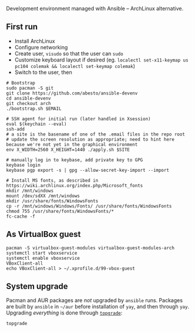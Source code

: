 Development environment managed with Ansible – ArchLinux alternative.

## First run
 * Install ArchLinux
 * Configure networking
 * Create user, `visudo` so that the user can `sudo`
 * Customize keyboard layout if desired (eg. `localectl set-x11-keymap us pc104 colemak && localectl set-keymap colemak`)
 * Switch to the user, then

```
# Bootstrap
sudo pacman -S git
git clone https://github.com/abesto/ansible-devenv
cd ansible-devenv
git checkout arch
./bootstrap.sh $EMAIL

# SSH agent for initial run (later handled in Xsession)
eval $(keychain --eval)
ssh-add
# a site is the basename of one of the .email files in the repo root
# update the screen resolution as appropriate; need to hint here because we're not yet in the graphical environment
env X_WIDTH=2560 X_HEIGHT=1440 ./apply.sh $SITE

# manually log in to keybase, add private key to GPG
keybase login
keybase pgp export -s | gpg --allow-secret-key-import --import

# Install MS fonts, as described in https://wiki.archlinux.org/index.php/Microsoft_fonts
mkdir /mnt/windows
mount /dev/sdXX /mnt/windows
mkdir /usr/share/fonts/WindowsFonts
cp -r /mnt/windows/Windows/Fonts/ /usr/share/fonts/WindowsFonts
chmod 755 /usr/share/fonts/WindowsFonts/*
fc-cache -f
```

## As VirtualBox guest

```
pacman -S virtualbox-guest-modules virtualbox-guest-modules-arch
systemctl start vboxservice
systemctl enable vboxservice
VBoxClient-all
echo VBoxClient-all > ~/.xprofile.d/99-vbox-guest
```

## System upgrade

Pacman and AUR packages are _not_ upgraded by `ansible` runs. Packages are built by `ansible` in `~/aur` before installation of `yay`, and then through `yay`. Upgrading _everything_ is done through [`topgrade`](https://github.com/r-darwish/topgrade):

```
topgrade
```
